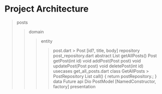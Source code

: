 # Project Architecture

> posts
> > domain
> > > entity
> > > > post.dart > Post [id?, title, body] 
> > > repository
> > > > post_repository.dart abstract
> List<Post> getAllPosts()
> Post getPost(int id)
> void addPost(Post post)
> void updatePost(Post post)
> void deletePost(int id)
> > > usecases
> get_all_posts.dart
> class GetAllPosts > PostRepository 
> List<Post> call() {
>   return postRepository.;
> }
> > data
> > > Future
> > > api
> > > Dio
> > > PostModel [NamedConstructor, factory]
> > presentation